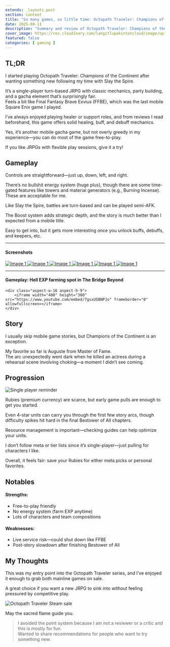 ```yaml
---
extends: _layouts.post
section: content
title: "So many games, so little time: Octopath Traveler: Champions of the Continent"
date: 2025-08-11
description: "Summary and review of Octopath Traveler: Champions of the Continent, a free-to-play turn-based JRPG for mobile."
cover_image: https://res.cloudinary.com/langitlupakintoncloud/image/upload/v1754735573/hugo/jcos.io/cotc/hqsbnf5apughkmyznkz9.jpg
featured: false
categories: [ gaming ]
---
```


## TL;DR

I started playing Octopath Traveler: Champions of the Continent after wanting something new following my time with Slay the Spire.

It’s a single-player turn-based JRPG with classic mechanics, party building, and a gacha element that’s surprisingly fair.  
Feels a bit like Final Fantasy Brave Exvius (FFBE), which was the last mobile Square Enix game I played.

I’ve always enjoyed playing healer or support roles, and from reviews I read beforehand, this game offers solid healing, buff, and debuff mechanics.

Yes, it’s another mobile gacha game, but not overly greedy in my experience—you can do most of the game free-to-play.

If you like JRPGs with flexible play sessions, give it a try!

## Gameplay

Controls are straightforward—just up, down, left, and right.

There’s no bullshit energy system (huge plus), though there are some time-gated features like towers and material generators (e.g., Burning Incense). These are acceptable for me.

Like Slay the Spire, battles are turn-based and can be played semi-AFK.

The Boost system adds strategic depth, and the story is much better than I expected from a mobile title.

Easy to get into, but it gets more interesting once you unlock buffs, debuffs, and keepers, etc.

---

#### Screenshots

<div class="columns-2 md:columns-3 gap-4 space-y-4">
    <a href="https://res.cloudinary.com/langitlupakintoncloud/image/upload/v1754735520/hugo/jcos.io/cotc/c2y5r1foudx4awa1xh0b.jpg" class="m-1" data-lightbox="gallery" data-title="Image 1">
        <img src="https://res.cloudinary.com/langitlupakintoncloud/image/upload/v1754735520/hugo/jcos.io/cotc/c2y5r1foudx4awa1xh0b.jpg" class="rounded-lg shadow-lg" alt="Image 1">
    </a>
    <a href="https://res.cloudinary.com/langitlupakintoncloud/image/upload/v1754735546/hugo/jcos.io/cotc/yaifmwna2rvsziilbne3.jpg" class="m-1" data-lightbox="gallery" data-title="Image 1">
        <img src="https://res.cloudinary.com/langitlupakintoncloud/image/upload/v1754735546/hugo/jcos.io/cotc/yaifmwna2rvsziilbne3.jpg" class="rounded-lg shadow-lg" alt="Image 1">
    </a>
    <a href="https://res.cloudinary.com/langitlupakintoncloud/image/upload/v1754735538/hugo/jcos.io/cotc/ft4b2newtuufbs2xixbh.jpg" class="m-1" data-lightbox="gallery" data-title="Image 1">
        <img src="https://res.cloudinary.com/langitlupakintoncloud/image/upload/v1754735538/hugo/jcos.io/cotc/ft4b2newtuufbs2xixbh.jpg" class="rounded-lg shadow-lg" alt="Image 1">
    </a>
    <a href="https://res.cloudinary.com/langitlupakintoncloud/image/upload/v1754735577/hugo/jcos.io/cotc/wfxv9excpblgtwmkiekz.jpg" class="m-1" data-lightbox="gallery" data-title="Image 1">
        <img src="https://res.cloudinary.com/langitlupakintoncloud/image/upload/v1754735577/hugo/jcos.io/cotc/wfxv9excpblgtwmkiekz.jpg" class="rounded-lg shadow-lg" alt="Image 1">
    </a>
    <a href="https://res.cloudinary.com/langitlupakintoncloud/image/upload/v1754735526/hugo/jcos.io/cotc/yfixz0m9wugdhdzgycxg.jpg" class="m-1" data-lightbox="gallery" data-title="Image 1">
        <img src="https://res.cloudinary.com/langitlupakintoncloud/image/upload/v1754735526/hugo/jcos.io/cotc/yfixz0m9wugdhdzgycxg.jpg" class="rounded-lg shadow-lg" alt="Image 1">
    </a>
    <a href="https://res.cloudinary.com/langitlupakintoncloud/image/upload/v1754735569/hugo/jcos.io/cotc/uxec2xjvsxfmopxnppja.jpg" class="m-1" data-lightbox="gallery" data-title="Image 1">
        <img src="https://res.cloudinary.com/langitlupakintoncloud/image/upload/v1754735569/hugo/jcos.io/cotc/uxec2xjvsxfmopxnppja.jpg" class="rounded-lg shadow-lg" alt="Image 1">
    </a>
</div>

---

#### Gameplay: Hell EXP farming spot in **The Bridge Beyond**

<div class="columns-1 md:columns-2 gap-4 space-y-4">

    <div class="aspect-w-16 aspect-h-9">
        <iframe width="400" height="300" src="https://www.youtube.com/embed/7gsxU5BNPJo" frameborder="0" allowfullscreen></iframe>
    </div>  
</div>

## Story

I usually skip mobile game stories, but Champions of the Continent is an exception.

My favorite so far is Auguste from Master of Fame.  
The arc unexpectedly went dark when he killed an actress during a rehearsal scene involving choking—a moment I didn’t see coming.

## Progression

![Single player reminder](https://res.cloudinary.com/langitlupakintoncloud/image/upload/v1754735534/hugo/jcos.io/cotc/rosee3d4h29bv29h3saz.jpg)

Rubies (premium currency) are scarce, but early game pulls are enough to get you started.

Even 4-star units can carry you through the first few story arcs, though difficulty spikes hit hard in the final Bestower of All chapters.

Resource management is important—checking guides can help optimize your units.

I don’t follow meta or tier lists since it’s single-player—just pulling for characters I like.

Overall, it feels fair: save your Rubies for either meta picks or personal favorites.

## Notables

#### Strengths: 
  - Free-to-play friendly
  - No energy system (farm EXP anytime)
  - Lots of characters and team compositions

#### Weaknesses:
  - Live service risk—could shut down like FFBE
  - Post-story slowdown after finishing Bestower of All 

## My Thoughts

This was my entry point into the Octopath Traveler series, and I’ve enjoyed it enough to grab both mainline games on sale.

A great choice if you want a new JRPG to sink into without feeling pressured by competitive play.

![Octopath Traveler Steam sale](https://res.cloudinary.com/langitlupakintoncloud/image/upload/c_thumb,w_200,g_face/v1754740451/hugo/jcos.io/cotc/s5q1sew3evcamdhwwk7f.jpg)

May the sacred flame guide you.

> I avoided the point system because I am not a reviewer or a critic and this is mostly for fun.  
> Wanted to share recommendations for people who want to try something new.
